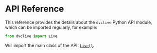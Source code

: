 # API Reference

This reference provides the details about the `dvclive` Python API module, which
can be imported regularly, for example:

```py
from dvclive import Live
```

Will import the main class of the API:
[`Live()`](/doc/dvclive/live).
